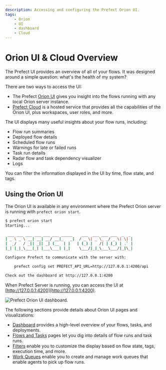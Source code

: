 ```yaml
---
description: Accessing and configuring the Prefect Orion UI.
tags:
    - Orion
    - UI
    - dashboard
    - Cloud
---
```


# Orion UI & Cloud Overview

The Prefect UI provides an overview of all of your flows. It was designed around a simple question: what's the health of my system?

There are two ways to access the UI:

- The Prefect [Orion UI](#using-the-orion-ui) gives you insight into the flows running with any local Orion server instance.
- [Prefect Cloud](/ui/cloud/) is a hosted service that provides all the capabilities of the Orion UI, plus workspaces, user roles, and more.

The UI displays many useful insights about your flow runs, including:

- Flow run summaries
- Deployed flow details
- Scheduled flow runs
- Warnings for late or failed runs
- Task run details 
- Radar flow and task dependency visualizer 
- Logs

You can filter the information displayed in the UI by time, flow state, and tags.

## Using the Orion UI

The Orion UI is available in any environment where the Prefect Orion server is running with `prefect orion start`.

```bash
$ prefect orion start
Starting...

 ___ ___ ___ ___ ___ ___ _____    ___  ___ ___ ___  _  _
| _ \ _ \ __| __| __/ __|_   _|  / _ \| _ \_ _/ _ \| \| |
|  _/   / _|| _|| _| (__  | |   | (_) |   /| | (_) | .` |
|_| |_|_\___|_| |___\___| |_|    \___/|_|_\___\___/|_|\_|

Configure Prefect to communicate with the server with:

    prefect config set PREFECT_API_URL=http://127.0.0.1:4200/api

Check out the dashboard at http://127.0.0.1:4200
```

When Prefect Server is running, you can access the UI at [http://127.0.0.1:4200](http://127.0.0.1:4200).

![Prefect Orion UI dashboard.](/img/ui/orion-dashboard.png)

The following sections provide details about Orion UI pages and visualizations:

- [Dashboard](/ui/dashboard/) provides a high-level overview of your flows, tasks, and deployments.
- [Flows and Tasks](/ui/flows-and-tasks/) pages let you dig into details of flow runs and task runs.
- [Filters](/ui/filters/) enable you to customize the display based on flow state, tags, execution time, and more.
- [Work Queues](/ui/work-queues/) enable you to create and manage work queues that enable agents to pick up flow runs.

<!-- ## Prefect Cloud

Prefect Cloud provides a hosted server and UI instance for running and monitoring deployed flows. Prefect Cloud includes:

- All of the UI features of the local Orion server UI.
- The ability to invite and manage teams. 
- The option to create multiple workspaces to organize flows by team, project, or business function.

See the [Prefect Cloud](/ui/cloud.md) documentation for details about setting up accounts, workspaces, and teams. -->

<!-- This section to be removed for moved to dev docs closer to release -->